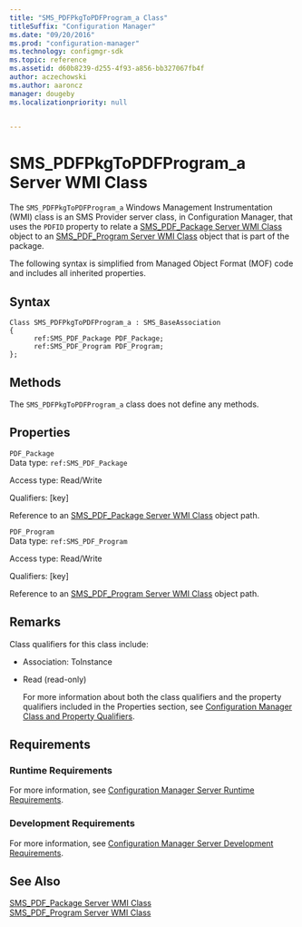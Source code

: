 ```yaml
---
title: "SMS_PDFPkgToPDFProgram_a Class"
titleSuffix: "Configuration Manager"
ms.date: "09/20/2016"
ms.prod: "configuration-manager"
ms.technology: configmgr-sdk
ms.topic: reference
ms.assetid: d60b8239-d255-4f93-a856-bb327067fb4f
author: aczechowski
ms.author: aaroncz
manager: dougeby
ms.localizationpriority: null


---
```

# SMS_PDFPkgToPDFProgram_a Server WMI Class
The `SMS_PDFPkgToPDFProgram_a` Windows Management Instrumentation (WMI) class is an SMS Provider server class, in Configuration Manager, that uses the `PDFID` property to relate a [SMS_PDF_Package Server WMI Class](../../../../../develop/reference/core/servers/configure/sms_pdf_package-server-wmi-class.md) object to an [SMS_PDF_Program Server WMI Class](../../../../../develop/reference/core/servers/configure/sms_pdf_program-server-wmi-class.md) object that is part of the package.  

 The following syntax is simplified from Managed Object Format (MOF) code and includes all inherited properties.  

## Syntax  

```  
Class SMS_PDFPkgToPDFProgram_a : SMS_BaseAssociation  
{  
      ref:SMS_PDF_Package PDF_Package;  
      ref:SMS_PDF_Program PDF_Program;  
};  
```  

## Methods  
 The `SMS_PDFPkgToPDFProgram_a` class does not define any methods.  

## Properties  
 `PDF_Package`  
 Data type: `ref:SMS_PDF_Package`  

 Access type: Read/Write  

 Qualifiers: [key]  

 Reference to an [SMS_PDF_Package Server WMI Class](../../../../../develop/reference/core/servers/configure/sms_pdf_package-server-wmi-class.md) object path.  

 `PDF_Program`  
 Data type: `ref:SMS_PDF_Program`  

 Access type: Read/Write  

 Qualifiers: [key]  

 Reference to an [SMS_PDF_Program Server WMI Class](../../../../../develop/reference/core/servers/configure/sms_pdf_program-server-wmi-class.md) object path.  

## Remarks  
 Class qualifiers for this class include:  

- Association: ToInstance  

- Read (read-only)  

  For more information about both the class qualifiers and the property qualifiers included in the Properties section, see [Configuration Manager Class and Property Qualifiers](../../../../../develop/reference/misc/class-and-property-qualifiers.md).  

## Requirements  

### Runtime Requirements  
 For more information, see [Configuration Manager Server Runtime Requirements](../../../../../develop/core/reqs/server-runtime-requirements.md).  

### Development Requirements  
 For more information, see [Configuration Manager Server Development Requirements](../../../../../develop/core/reqs/server-development-requirements.md).  

## See Also  
 [SMS_PDF_Package Server WMI Class](../../../../../develop/reference/core/servers/configure/sms_pdf_package-server-wmi-class.md)   
 [SMS_PDF_Program Server WMI Class](../../../../../develop/reference/core/servers/configure/sms_pdf_program-server-wmi-class.md)
